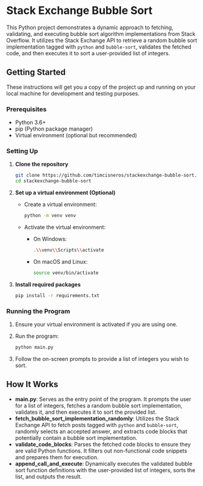 # Stack Exchange Bubble Sort

This Python project demonstrates a dynamic approach to fetching, validating, and executing bubble sort algorithm implementations from Stack Overflow. It utilizes the Stack Exchange API to retrieve a random bubble sort implementation tagged with `python` and `bubble-sort`, validates the fetched code, and then executes it to sort a user-provided list of integers.

## Getting Started

These instructions will get you a copy of the project up and running on your local machine for development and testing purposes.

### Prerequisites

-   Python 3.6+
-   pip (Python package manager)
-   Virtual environment (optional but recommended)

### Setting Up

1. **Clone the repository**

    ```bash
    git clone https://github.com/timcisneros/stackexchange-bubble-sort.git
    cd stackexchange-bubble-sort
    ```

2. **Set up a virtual environment (Optional)**

    - Create a virtual environment:

        ```bash
        python -m venv venv
        ```

    - Activate the virtual environment:

        - On Windows:

            ```bash
            .\\venv\\Scripts\\activate
            ```

        - On macOS and Linux:

            ```bash
            source venv/bin/activate
            ```

3. **Install required packages**

    ```bash
    pip install -r requirements.txt
    ```

### Running the Program

1. Ensure your virtual environment is activated if you are using one.
2. Run the program:

    ```bash
    python main.py
    ```

3. Follow the on-screen prompts to provide a list of integers you wish to sort.

## How It Works

-   **main.py**: Serves as the entry point of the program. It prompts the user for a list of integers, fetches a random bubble sort implementation, validates it, and then executes it to sort the provided list.
-   **fetch_bubble_sort_implementation_randomly**: Utilizes the Stack Exchange API to fetch posts tagged with `python` and `bubble-sort`, randomly selects an accepted answer, and extracts code blocks that potentially contain a bubble sort implementation.
-   **validate_code_blocks**: Parses the fetched code blocks to ensure they are valid Python functions. It filters out non-functional code snippets and prepares them for execution.
-   **append_call_and_execute**: Dynamically executes the validated bubble sort function definitions with the user-provided list of integers, sorts the list, and outputs the result.

